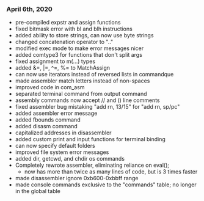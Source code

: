 ### April 6th, 2020

- pre-compiled expstr and assign functions
- fixed bitmask error with bl and blh instructions
- added ability to store strings, can now use byte strings
- changed concatenation operator to ".."
- modified exec mode to make error messages nicer
- added comtype3 for functions that don't split args
- fixed assignment to m(...) types
- added &=, |=, ^=, %= to MatchAssign
- can now use iterators instead of reversed lists in commandque
- made assembler match letters instead of non-spaces
- improved code in com_asm
- separated terminal command from output command
- assembly commands now accept // and () line comments
- fixed assembler bug mistaking "add rn, 13/15" for "add rn, sp/pc"
- added assembler error message
- added fbounds command
- added disasm command
- capitalized addresses in disassembler
- added custom print and input functions for terminal binding
- can now specify default folders
- improved file system error messages
- added dir, getcwd, and chdir os commands
- Completely rewrote assembler, eliminating reliance on eval();
  - now has more than twice as many lines of code, but is 3 times faster
- made disassembler ignore 0xb600-0xbbff range
- made console commands exclusive to the "commands" table; no longer in the global table
